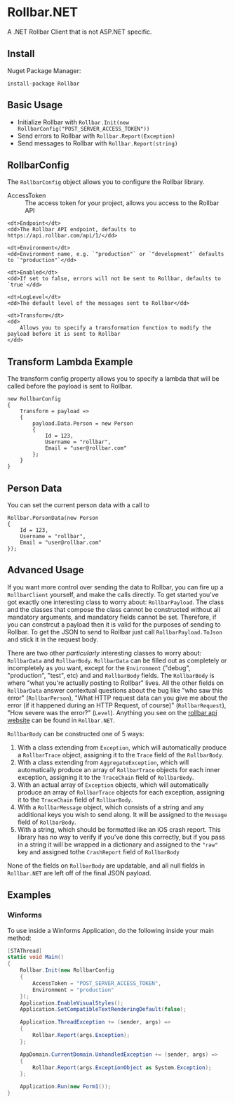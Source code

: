# Rollbar.NET

A .NET Rollbar Client that is not ASP.NET specific.

## Install

Nuget Package Manager:

    install-package Rollbar

## Basic Usage

* Initialize Rollbar with `Rollbar.Init(new RollbarConfig("POST_SERVER_ACCESS_TOKEN"))`
* Send errors to Rollbar with `Rollbar.Report(Exception)`
* Send messages to Rollbar with `Rollbar.Report(string)`

## RollbarConfig

The `RollbarConfig` object allows you to configure the Rollbar library.

<dl>
    <dt>AccessToken</dt>
    <dd>The access token for your project, allows you access to the Rollbar API</dd>

    <dt>Endpoint</dt>
    <dd>The Rollbar API endpoint, defaults to https://api.rollbar.com/api/1/</dd>

    <dt>Environment</dt>
    <dd>Environment name, e.g. `"production"` or `"development"` defaults to `"production"`</dd>

    <dt>Enabled</dt>
    <dd>If set to false, errors will not be sent to Rollbar, defaults to `true`</dd>

    <dt>LogLevel</dt>
    <dd>The default level of the messages sent to Rollbar</dd>

    <dt>Transform</dt>
    <dd>
        Allows you to specify a transformation function to modify the payload before it is sent to Rollbar
    </dd>
</dl>

## Transform Lambda Example

The transform config property allows you to specify a lambda that will be called before the payload is sent to Rollbar.

```
new RollbarConfig
{
    Transform = payload =>
    {
        payload.Data.Person = new Person
        {
            Id = 123,
            Username = "rollbar",
            Email = "user@rollbar.com"
        };
    }
}
```

## Person Data

You can set the current person data with a call to
```
Rollbar.PersonData(new Person
{
    Id = 123,
    Username = "rollbar",
    Email = "user@rollbar.com"
});
```

## Advanced Usage

If you want more control over sending the data to Rollbar, you can fire up a `RollbarClient`
yourself, and make the calls directly. To get started you've got exactly one interesting class
to worry about: `RollbarPayload`. The class and the classes that compose the class cannot be
constructed without all mandatory arguments, and mandatory fields cannot be set.
Therefore, if you can constrcut a payload then it is valid for the purposes of
sending to Rollbar. To get the JSON to send to Rollbar just call
`RollbarPayload.ToJson` and stick it in the request body.

There are two other *particularly* interesting classes to worry about:
`RollbarData` and `RollbarBody`. `RollbarData` can be filled out as completely
or incompletely as you want, except for the `Environment` ("debug",
"production", "test", etc) and and `RollbarBody` fields. The `RollbarBody` is
where "what you're actually posting to Rollbar" lives. All the other fields on
`RollbarData` answer contextual questions about the bug like "who saw this
error" (`RollbarPerson`), "What HTTP request data can you give me about the
error (if it happened during an HTTP Request, of course)" (`RollbarRequest`),
"How severe was the error?" (`Level`). Anything you see on the
[rollbar api website](https://rollbar.com/docs/api/items_post/) can be found in
`Rollbar.NET`.

`RollbarBody` can be constructed one of 5 ways:

 1. With a class extending from `Exception`, which will automatically produce a
 `RollbarTrace` object, assigning it to the `Trace` field of the `RollbarBody`.
 2. With a class extending from `AggregateException`, which will automatically
 produce an array of `RollbarTrace` objects for each inner exception, assigning
 it to the `TraceChain` field of `RollbarBody`.
 3. With an actual array of `Exception` objects, which will automatically
 produce an array of `RollbarTrace` objects for each exception, assigning
 it to the `TraceChain` field of `RollbarBody`.
 4. With a `RollbarMessage` object, which consists of a string and any
 additional keys you wish to send along. It will be assigned to the `Message`
 field of `RollbarBody`.
 5. With a string, which should be formatted like an iOS crash report. This
 library has no way to verify if you've done this correctly, but if you pass in
 a string it will be wrapped in a dictionary and assigned to the `"raw"` key and
 assigned tothe `CrashReport` field of `RollbarBody`

None of the fields on `RollbarBody` are updatable, and all null fields in
`Rollbar.NET` are left off of the final JSON payload.

## Examples

### Winforms

To use inside a Winforms Application, do the following inside your main method:

```csharp
[STAThread]
static void Main()
{
    Rollbar.Init(new RollbarConfig
    {
        AccessToken = "POST_SERVER_ACCESS_TOKEN",
        Environment = "production"
    });
    Application.EnableVisualStyles();
    Application.SetCompatibleTextRenderingDefault(false);

    Application.ThreadException += (sender, args) =>
    {
        Rollbar.Report(args.Exception);
    };

    AppDomain.CurrentDomain.UnhandledException += (sender, args) =>
    {
        Rollbar.Report(args.ExceptionObject as System.Exception);
    };

    Application.Run(new Form1());
}
```
